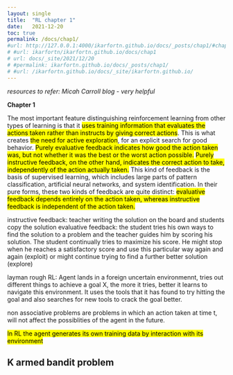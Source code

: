 ```yaml
---
layout: single
title:  "RL chapter 1"
date:   2021-12-20 
toc: true
permalink: /docs/chap1/
#url: http://127.0.0.1:4000/ikarfortn.github.io/docs/_posts/chap1/#chapter-1
# #url: ikarfortn/ikarfortn.github.io/docs/chap1
# url: docs/_site/2021/12/20
# #permalink: ikarfortn.github.io/docs/_posts/chap1/
# #url: /ikarfortn.github.io/docs/_site/ikarfortn.github.io/
---
```

  *resources to refer: Micah Carroll blog - very helpful* 

<mark></mark> 
**Chapter 1**

The most important feature distinguishing reinforcement learning from other types of learning is that it <mark>uses training information that evaluates the actions taken rather than instructs by giving correct actions</mark>. This is what creates <mark>the need for active exploration</mark>, for an explicit search for good behavior. <mark>Purely evaluative feedback indicates how good the action taken was, but not whether it was the best or the worst action possible.</mark> <mark>Purely instructive feedback, on the other hand, indicates the correct action to take, independently of the action actually taken.</mark> This kind of feedback is the basis of supervised learning, which includes large parts of pattern classification, artificial neural networks, and system identification. In their pure forms, these two kinds of feedback are quite distinct: <mark>evaluative feedback depends entirely on the action taken, whereas instructive feedback is independent of the action taken.</mark>

instructive feedback: teacher writing the solution on the board and students copy the solution
evaluative feedback: the student tries his own ways to find the solution to a problem and the teacher guides him by scoring his solution. The student continually tries to maximize his score. He might stop when he reaches a satisfactory score and use this particular way again and again (exploit) or might continue trying to find a further better solution (explore)

layman rough RL: Agent lands in a foreign uncertain environmennt, tries out different things to achieve a goal X, the more it tries, better it learns to navigate this environment. It uses the tools that it has found to try hitting the goal and also searches for new tools to crack the goal better. 

non associative problems are problems in which an action taken at time t, will not affect the possiblities of the agent in the future. 

<mark>In RL the agent generates its own training data by interaction with its environment</mark>

## K armed bandit problem 



 <!-- insert k armed video here  -->


 

<html>
  <head>
    <script type="module" src="https://js.withorbit.com/orbit-web-component.js"></script>
  </head>
  <body>
    <orbit-reviewarea color="pink">
      <orbit-prompt
        question="RL uses training information to what and does not do what?"
        answer="to evaluate actions not instruct by giving correct actions "
      ></orbit-prompt>
      <orbit-prompt
        question="Purely instructive feedback indicates how good the action taken was. But it does not indicate whether or not _____________"
        answer="it was the best course of action."
      ></orbit-prompt>
    </orbit-reviewarea>
  </body>
</html>


